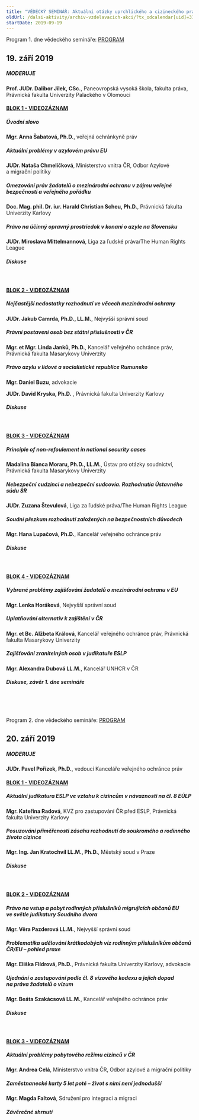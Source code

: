 ```yaml
---
title: "VĚDECKÝ SEMINÁŘ: Aktuální otázky uprchlického a cizineckého práva"
oldUrl: /dalsi-aktivity/archiv-vzdelavacich-akci/?tx_odcalendar[uid]=318&cHash=36f83227608575bd1e2efc8db30411b6
startDate: 2019-09-19
---
```


<p class="align-center">Program 1. dne vědeckého semináře: <a href="/uploads-import/projekt_ESF/00_2019_VA/SYMPOSIA___KONFERENCE/09_19_20_VEDECKY_SEMINAR/09_19_Aktualni_otazky_uprchlickeho_a_cizineckeho_prava_PROGRAM.pdf">PROGRAM</a></p>
<p></p><h2 class="align-center"><strong>19. září 2019</strong></h2><p></p><h5>MODERUJE</h5><p><strong>Prof. JUDr. Dalibor Jílek, CSc.</strong>, Paneovropská vysoká škola, fakulta práva, Právnická fakulta Univerzity Palackého v Olomouci</p>
<p></p><h4><a href="http://ochrance.livebox.cz/VoD/20191004-111210-1-blok-civutb.html">BLOK 1 - VIDEOZÁZNAM</a></h4><p></p><h5>Úvodní slovo</h5><p><strong>Mgr. Anna Šabatová, Ph.D.</strong>, veřejná ochránkyně práv</p><h5>Aktuální problémy v azylovém právu EU</h5><p><strong>JUDr. Nataša Chmelíčková</strong>, Ministerstvo vnitra ČR, Odbor Azylové a migrační politiky</p><h5>Omezování práv žadatelů o mezinárodní ochranu v zájmu veřejné bezpečnosti a veřejného pořádku</h5><p><strong>Doc. Mag. phil. Dr. iur. Harald Christian Scheu, Ph.D.</strong>, Právnická fakulta Univerzity Karlovy</p><h5>Právo na účinný opravný prostriedok v konaní o azyle na Slovensku</h5><p><strong>JUDr. Miroslava Mittelmannová</strong>, Liga za ľudské práva/The Human Rights League</p><h5>Diskuse</h5><p>   </p><h4><a href="http://ochrance.livebox.cz/VoD/20191004-112421-2-blok-ctxygp.html">BLOK 2 - VIDEOZÁZNAM</a></h4><p></p><h5>Nejčastější nedostatky rozhodnutí ve věcech mezinárodní ochrany</h5><p><strong>JUDr. Jakub Camrda, Ph.D., LL.M.</strong>, Nejvyšší správní soud</p><h5>Právní postavení osob bez státní příslušnosti v ČR</h5><p><strong>Mgr. et Mgr. Linda Janků, Ph.D.</strong>, Kancelář veřejného ochránce práv, Právnická fakulta Masarykovy Univerzity</p><h5>Právo azylu v lidové a socialistické republice Rumunsko</h5><p><strong>Mgr. Daniel Buzu</strong>, advokacie</p>
<p><strong>JUDr. David Kryska, Ph.D.</strong> , Právnická fakulta Univerzity Karlovy</p><h5>Diskuse</h5><p>   </p><h4><a href="http://ochrance.livebox.cz/VoD/20191004-113259-3-blok-irzovq.html">BLOK 3 - VIDEOZÁZNAM</a></h4><p></p><h5>Principle of non-refoulement in national security cases</h5><p><strong>Madalina Bianca Moraru, Ph.D., LL.M.</strong>, Ústav pro otázky soudnictví, Právnická fakulta Masarykovy Univerzity</p><h5>Nebezpeční cudzinci a nebezpeční sudcovia. Rozhodnutia Ústavného súdu SR</h5><p><strong>JUDr. Zuzana Števulová</strong>, Liga za ľudské práva/The Human Rights League</p><h5>Soudní přezkum rozhodnutí založených na bezpečnostních důvodech</h5><p><strong>Mgr. Hana Lupačová, Ph.D.</strong>, Kancelář veřejného ochránce práv</p><h5>Diskuse</h5><p>   </p><h4><a href="http://ochrance.livebox.cz/VoD/20191004-120556-4blok-qrgrto.html">BLOK 4 - VIDEOZÁZNAM</a></h4><p></p><h5>Vybrané problémy zajišťování žadatelů o mezinárodní ochranu v EU</h5><p><strong>Mgr. Lenka Horáková</strong>, Nejvyšší správní soud</p><h5>Uplatňování alternativ k zajištění v ČR</h5><p><strong>Mgr. et Bc. Alžbeta Králová</strong>, Kancelář veřejného ochránce práv, Právnická fakulta Masarykovy Univerzity</p><h5>Zajišťování zranitelných osob v judikatuře ESLP</h5><p><strong>Mgr. Alexandra Dubová LL.M.</strong>, Kancelář UNHCR v ČR</p><h5>Diskuse, závěr 1. dne semináře</h5><p>   </p>
<p>   </p>
<p class="align-center">Program 2. dne vědeckého semináře: <a href="/uploads-import/projekt_ESF/00_2019_VA/SYMPOSIA___KONFERENCE/09_19_20_VEDECKY_SEMINAR/09_20_Aktualni_otazky_uprchlickeho_a_cizineckeho_prava_PROGRAM.pdf">PROGRAM</a></p>
<p></p><h2 class="align-center"><strong>20. září 2019</strong></h2><p></p><h5>MODERUJE</h5><p><strong>JUDr. Pavel Pořízek, Ph.D.</strong>, vedoucí Kanceláře veřejného ochránce práv</p><h4></h4><h4><a href="http://ochrance.livebox.cz/VoD/20191004-120912-1blok-ukqezx.html">BLOK 1 - VIDEOZÁZNAM</a></h4><p></p><h5>Aktuální judikatura ESLP ve vztahu k cizincům v návaznosti na čl. 8 EÚLP</h5><p><strong>Mgr. Kateřina Radová</strong>, KVZ pro zastupování ČR před ESLP, Právnická fakulta Univerzity Karlovy</p><h5>Posuzování přiměřenosti zásahu rozhodnutí do soukromého a rodinného života cizince</h5><p><strong>Mgr. Ing. Jan Kratochvíl LL.M., Ph.D.</strong>, Městský soud v Praze</p><h5>Diskuse</h5><p>   </p><h4><a href="http://ochrance.livebox.cz/VoD/20191004-122257-2blok-jqriba.html">BLOK 2 - VIDEOZÁZNAM</a></h4><p></p><h5>Právo na vstup a pobyt rodinných příslušníků migrujících občanů EU ve světle judikatury Soudního dvora</h5><p><strong>Mgr. Věra Pazderová LL.M.</strong>, Nejvyšší správní soud</p><h5>Problematika udělování krátkodobých víz rodinným příslušníkům občanů ČR/EU – pohled praxe</h5><p><strong>Mgr. Eliška Flídrová, Ph.D.</strong>, Právnická fakulta Univerzity Karlovy, advokacie</p><h5>Ujednání o zastupování podle čl. 8 vízového kodexu a jejich dopad na práva žadatelů o vízum</h5><p><strong>Mgr. Beáta Szakácsová LL.M.</strong>, Kancelář veřejného ochránce práv</p><h5>Diskuse</h5><p>   </p><h4><a href="http://ochrance.livebox.cz/VoD/20191004-122841-3blok-nawqjq.html">BLOK 3 - VIDEOZÁZNAM</a></h4><p></p><h5>Aktuální problémy pobytového režimu cizinců v ČR</h5><p><strong>Mgr. Andrea Celá</strong>, Ministerstvo vnitra ČR, Odbor azylové a migrační politiky</p><h5>Zaměstnanecké karty 5 let poté – život s nimi není jednodušší</h5><p><strong>Mgr. Magda Faltová</strong>, Sdružení pro integraci a migraci</p><h5>Závěrečné shrnutí</h5>
